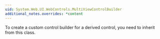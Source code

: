```yaml
---
uid: System.Web.UI.WebControls.MultiViewControlBuilder
additional_notes.overrides: *content
---
```


<p>To create a custom control builder for a <xref href="System.Web.UI.WebControls.MultiView"></xref> derived control, you need to inherit from this class.</p>


